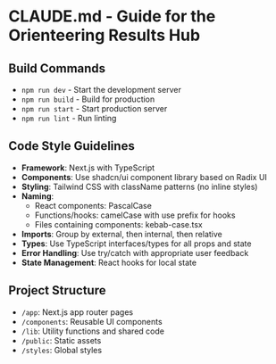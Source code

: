 # CLAUDE.md - Guide for the Orienteering Results Hub

## Build Commands
- `npm run dev` - Start the development server
- `npm run build` - Build for production
- `npm run start` - Start production server
- `npm run lint` - Run linting

## Code Style Guidelines
- **Framework**: Next.js with TypeScript
- **Components**: Use shadcn/ui component library based on Radix UI
- **Styling**: Tailwind CSS with className patterns (no inline styles)
- **Naming**: 
  - React components: PascalCase
  - Functions/hooks: camelCase with use prefix for hooks
  - Files containing components: kebab-case.tsx
- **Imports**: Group by external, then internal, then relative
- **Types**: Use TypeScript interfaces/types for all props and state
- **Error Handling**: Use try/catch with appropriate user feedback
- **State Management**: React hooks for local state

## Project Structure
- `/app`: Next.js app router pages
- `/components`: Reusable UI components
- `/lib`: Utility functions and shared code
- `/public`: Static assets
- `/styles`: Global styles